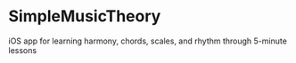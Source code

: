 # SimpleMusicTheory

iOS app for learning harmony, chords, scales, and rhythm through 5-minute lessons
